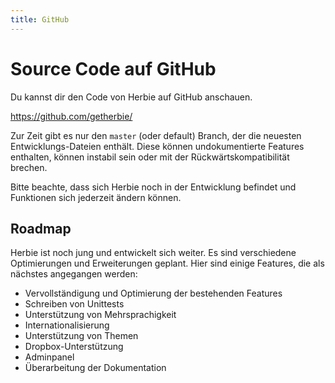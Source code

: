 ```yaml
---
title: GitHub
---
```


# Source Code auf GitHub

Du kannst dir den Code von Herbie auf GitHub anschauen.

<a class="pure-button" target="_blank" href="https://github.com/getherbie/">https://github.com/getherbie/</a>

Zur Zeit gibt es nur den `master` (oder default) Branch, der die neuesten
Entwicklungs-Dateien enthält. Diese können undokumentierte Features enthalten,
können instabil sein oder mit der Rückwärtskompatibilität brechen.

Bitte beachte, dass sich Herbie noch in der Entwicklung befindet und Funktionen
sich jederzeit ändern können.

## Roadmap

Herbie ist noch jung und entwickelt sich weiter. Es sind verschiedene
Optimierungen und Erweiterungen geplant. Hier sind einige Features, die als
nächstes angegangen werden:

* Vervollständigung und Optimierung der bestehenden Features
* Schreiben von Unittests
* Unterstützung von Mehrsprachigkeit
* Internationalisierung
* Unterstützung von Themen
* Dropbox-Unterstützung
* Adminpanel
* Überarbeitung der Dokumentation